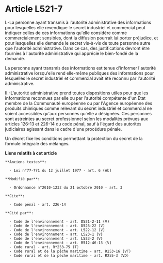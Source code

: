 # Article L521-7

I.-La personne ayant transmis à l'autorité administrative des informations pour lesquelles elle revendique le secret
industriel et commercial peut indiquer celles de ces informations qu'elle considère comme commercialement sensibles, dont la
diffusion pourrait lui porter préjudice, et pour lesquelles elle demande le secret vis-à-vis de toute personne autre que
l'autorité administrative. Dans ce cas, des justifications devront être fournies à l'autorité administrative qui apprécie le
bien-fondé de la demande. 

La personne ayant transmis des informations est tenue d'informer l'autorité administrative lorsqu'elle rend elle-même
publiques des informations pour lesquelles le secret industriel et commercial avait été reconnu par l'autorité
administrative. 

II.-L'autorité administrative prend toutes dispositions utiles pour que les informations reconnues par elle ou par l'autorité
compétente d'un Etat membre de la Communauté européenne ou par l'Agence européenne des produits chimiques comme relevant du
secret industriel et commercial ne soient accessibles qu'aux personnes qu'elle a désignées. Ces personnes sont astreintes au
secret professionnel selon les modalités prévues aux articles 126-13 et 226-14 du code pénal, sauf à l'égard des autorités
judiciaires agissant dans le cadre d'une procédure pénale. 

Un décret fixe les conditions permettant la protection du secret de la formule intégrale des mélanges.

**Liens relatifs à cet article**

	**Anciens textes**:

	  - Loi n°77-771 du 12 juillet 1977 - art. 6 (Ab)

	**Modifié par**:

	  - Ordonnance n°2010-1232 du 21 octobre 2010 - art. 3

	**Cite**:

	  - Code pénal - art. 226-14

	**Cité par**:

	  - Code de l'environnement - art. D521-2-11 (V)
	  - Code de l'environnement - art. D523-22 (V)
	  - Code de l'environnement - art. L522-12 (V)
	  - Code de l'environnement - art. L523-1 (V)
	  - Code de l'environnement - art. L523-2 (V)
	  - Code de l'environnement - art. R512-46-13 (V)
	  - Code rural - art. R*253-75 (T)
	  - Code rural et de la pêche maritime - art. R253-16 (VT)
	  - Code rural et de la pêche maritime - art. R255-3 (VD)
